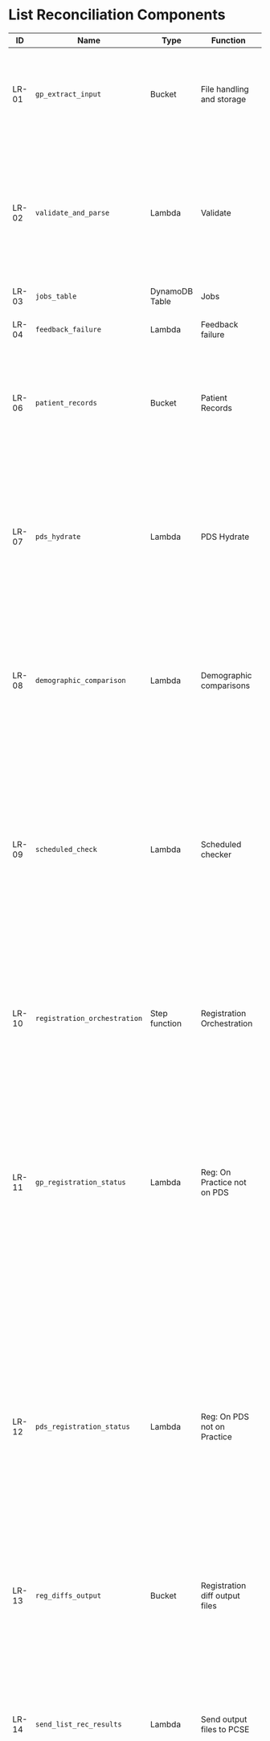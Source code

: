 # List Reconciliation Components

ID | Name | Type | Function | Description | In | Out
---|------|------|----------|-------------|----|-----
LR-01 | `gp_extract_input` | Bucket | File handling and storage  | The folder where the GP flat files will be dropped into that will trigger a Job to be created and the file reconciled. | GP Flat file from PCSE. | -
LR-02 | `validate_and_parse`  | Lambda | Validate | Pick up the GP Flat file from the inbound folder. Validate the file according to business rules. After processing the file, an entry in the DB will be added to track the status of the file. | GP Flat file from PCSE. | Fail: original file and summary of failures file. Pass: data added to database and flat file moved to pass folder
LR-03 | `jobs_table` | DynamoDB Table  | Jobs| TODO | TODO  | TODO
LR-04 | `feedback_failure` | Lambda | Feedback failure| Will collate failure errors and send them back to PCSE| File in the Fail folder  | Email failure statement to PCSE
LR-06 | `patient_records` | Bucket | Patient Records | A way to hold multiple patients that need to be looked up on PDS. This allows many patients to be processed simultaneously  | Patient Record| Patient Record
LR-07 | `pds_hydrate` | Lambda | PDS Hydrate| Triggered on a patient being added to the queue. Calls the PDS FHIR API for the given patient. Stores the PDS data in the DB alongside the GP data. Appends PDS data to the patients GP data. Passes onto LR-08. | Patient Record with just GP data | Patient Record with GP & PDS data
LR-08 | `demographic_comparison` | Lambda | Demographic comparisons | Receives the Patient record with both GP & PDS data. Runs basic comparison (is A = B exactly).Runs complex BA rules.Adds result of rules to the DB. | Patient Record with GP & PDS data | Rules that the patient has triggered
LR-09 | `scheduled_check` | Lambda | Scheduled checker | Checks if any practices are in the in flights table. If they are, check if we've processed all records for this practice. If we have: trigger the registration process (LR-10); trigger the demographic process (LR-15); remove the record from the in flights table; update the stats table | - | Trigger LR-10
LR-10 | `registration_orchestration` | Step function  | Registration Orchestration | Triggered by the schedule checker (LR-09). In parallel, sets off LR-11, LR-12 and LR-15. Once all processes have completed LR-14 is triggered. | Practice to process | On Practice not on PDS file; On PDS not on practice file; Identified demographic differences for PCSE
LR-11 | `gp_registration_status` | Lambda | Reg: On Practice not on PDS | Compares all the records on the GP Practice system against PDS, where the PDS practice code doesn't match the practice we're comparing against. Note: The file will only be outputted if there are any records that match this criteria. | Practice to process | On Practice not on PDS file
LR-12 | `pds_registration_status` | Lambda | Reg: On PDS not on Practice | Compares all the records on PDS against the GP Practice system, where the PDS practice code matches the practice we're comparing against, but the patient doesn't exist in the Practice data provided. Supplementary PDS data from DPS will be available in LR-22 to use. Note: The file will only be outputted if there are any records that match this criteria. | Practice to process | On PDS not on Practice file
LR-13 | `reg_diffs_output` | Bucket | Registration diff output files | This will store the outputs that are ready to be sent to PCSE | Output practice file(s) | -
LR-14 | `send_list_rec_results` | Lambda | Send output files to PCSE | Send output files to PCSE via MESH. Send accompanying email with the completed job stats along with the names of the files that correspond to the completed job in MESH so PCSE can download them. Email sent to PCSE. Update the database status | Practice to process | Output files sent to MESH
LR-15 | `process_demo_diffs` | Lambda | Demographic diff output | Query the DB for the given practice. Compare the rules to generate the specific outputs  Identified differences file. LR-17 If there is any Human Validation required for record(s), generate a JSON payload which will be sent via MESH to a process in Spine.  The Spine process will take the payload and generate a work item that is sent into DSA. LR-19 This will be an overall output which contains all of the discovered differences in a usable format for PCSE. Update the database status. | Practice to process | JSON payload for work item generation
LR-20 | `pds_reg_input` | Bucket | PDS data from DPS | This bucket will take the daily file of supplementary PDS data which will come from DPS via MESH.  | Flat file from DPS | -
LR-21 | `split_dps_extract` | Lambda | Split DPS extract | Take single file from LR-20 and split it up into an individual file per ODS Practice Code | Flat File from DPS | Individual flat files per practice
LR-22 | `pds_reg_output` | Bucket | Prepared PDS data from DPS | This will store the individual practice files which LR-12 will reference when in flight| Individual flat files per practice | -
LR-23 | `firehose_failure` | Bucket | Failed log forwarding collection | Log collection bucket if the Firehose fails to forward to Splunk | Logs | -
LR-24 | `save_records_to_s3` | Lambda | Save Records to S3 | TODO | TODO | TODO
LR-25 | `mesh_post_office` | Lambda | Mesh Post Office| This will move received Mesh messages into the Inbound List Reconciliation process. It will run on a 5 minute schedule, moving all files it can find in the Mesh mailbox inbound S3 directory. It will also check for an active flag, that we can turn of during an incident to stop data being processed if required. | Mesh Message files from the, external to List Reconciliation, Mesh handling infrastructure | Mesh Message file into the List Reconciliation process
LR-26 | `access_logs` | Bucket | Logging| Stores AWS logging of S3 bucket actions | TODO | TODO
LR-27 | `job_cleanup` | Lambda | Job Cleanup | Remove payloads for failed jobs from LR-23. Update status of stopped jobs to reflect their state. Remove job from InFlight table if exists. | JobId | -
LR-28 | `jobs_stats`| DynamoDB Table| Jobs Stats| TODO | TODO | TODO
LR-29 | `in_flight` | DynamoDB Table| In Flight | TODO | TODO | TODO
LR-30 | `demographics` | DynamoDB Table| Demographics | TODO | TODO | TODO
LR-31 | `demographics_differences` | DynamoDB Table| Demographics Differences | TODO | TODO | TODO
LR-32 | `firehose_transform` | Lambda | Firehose Transform | Transforms Cloudwatch logs into a Firehose stream for forwarding to Splunk | Cloudwatch Logs | Splunk Logs
LR-33 | `cloudwatch_to_splunk` | Firehose Stream | CloudWatch to Splunk Forwarding | Firehose stream for log forwarding | Logs | Logs
